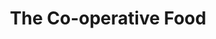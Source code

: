 ---
title: "The Co-operative Food"
url: /kettering/the-co-operative-food-high-street-2/
shop: supermarket
---